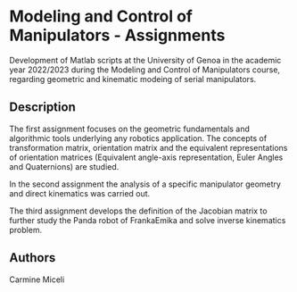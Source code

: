 # Modeling and Control of Manipulators - Assignments

Development of Matlab scripts at the University of Genoa in the academic year 2022/2023 during the Modeling and Control of Manipulators course, regarding geometric and kinematic modeing of serial manipulators.

## Description
The first assignment focuses on the geometric fundamentals and algorithmic tools underlying any robotics application. 
The concepts of transformation matrix, orientation matrix and the equivalent representations of orientation matrices (Equivalent angle-axis representation, Euler Angles and Quaternions) are studied.

In the second assignment the analysis of a specific manipulator geometry and direct kinematics was carried out.

The third assignment develops the definition of the Jacobian matrix to further study the Panda robot of FrankaEmika and solve inverse kinematics problem.

## Authors
Carmine Miceli

